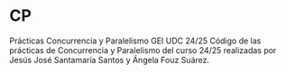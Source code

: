 # CP
Prácticas Concurrencia y Paralelismo GEI UDC 24/25
Código de las prácticas de Concurrencia y Paralelismo del curso 24/25 realizadas por Jesús José Santamaría Santos y Ángela Fouz Suárez.
